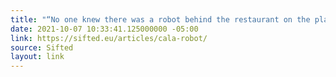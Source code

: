 ```yaml
---
title: "“No one knew there was a robot behind the restaurant on the platforms.”"
date: 2021-10-07 10:33:41.125000000 -05:00
link: https://sifted.eu/articles/cala-robot/
source: Sifted
layout: link
---
```


